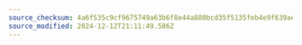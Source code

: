 ```yaml
---
source_checksum: 4a6f535c9cf9675749a63b6f8e44a880bcd35f5135feb4e9f639aebbc7016849
source_modified: 2024-12-12T21:11:49.586Z
---
```


